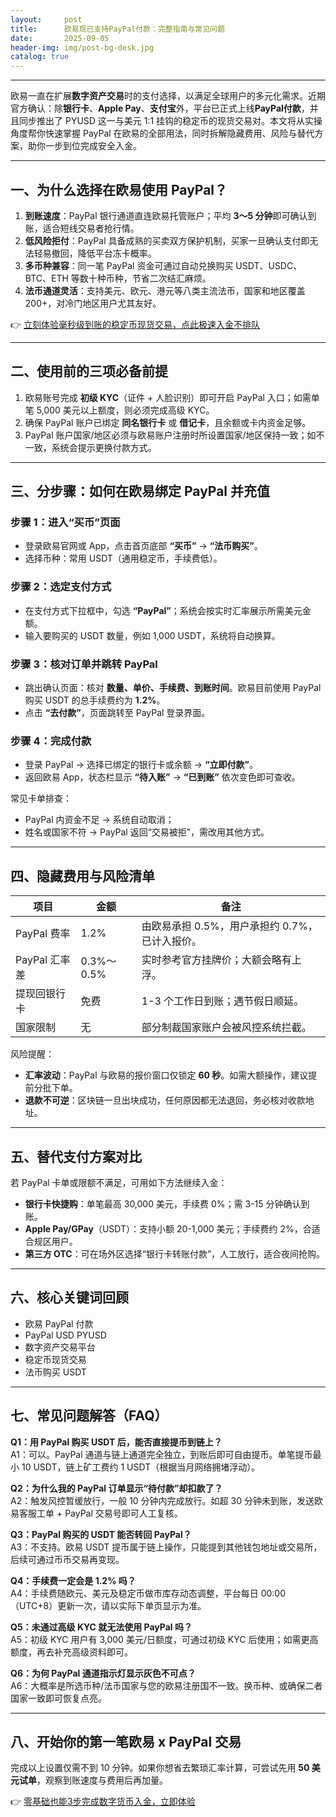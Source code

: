 ```yaml
---
layout:     post
title:      欧易现已支持PayPal付款：完整指南与常见问题
date:       2025-09-05
header-img: img/post-bg-desk.jpg
catalog: true
---
```


---

欧易一直在扩展**数字资产交易**时的支付选择，以满足全球用户的多元化需求。近期官方确认：除**银行卡**、**Apple Pay**、**支付宝**外，平台已正式上线**PayPal付款**，并且同步推出了 PYUSD 这一与美元 1:1 挂钩的稳定币的现货交易对。本文将从实操角度帮你快速掌握 PayPal 在欧易的全部用法，同时拆解隐藏费用、风险与替代方案，助你一步到位完成安全入金。

---

## 一、为什么选择在欧易使用 PayPal？

1. **到账速度**：PayPal 银行通道直连欧易托管账户；平均 **3～5 分钟**即可确认到账，适合短线交易者抢行情。  
2. **低风险拒付**：PayPal 具备成熟的买卖双方保护机制，买家一旦确认支付即无法轻易撤回，降低平台冻卡概率。  
3. **多币种兼容**：同一笔 PayPal 资金可通过自动兑换购买 USDT、USDC、BTC、ETH 等数十种币种，节省二次结汇麻烦。  
4. **法币通道灵活**：支持美元、欧元、港元等八类主流法币，国家和地区覆盖 200+，对冷门地区用户尤其友好。  

👉 [立刻体验毫秒级到账的稳定币现货交易，点此极速入金不排队](https://okxdog.com/)

---

## 二、使用前的三项必备前提

1. 欧易账号完成 **初级 KYC**（证件 + 人脸识别）即可开启 PayPal 入口；如需单笔 5,000 美元以上额度，则必须完成高级 KYC。  
2. 确保 PayPal 账户已绑定 **同名银行卡** 或 **借记卡**，且余额或卡内资金足够。  
3. PayPal 账户国家/地区必须与欧易账户注册时所设置国家/地区保持一致；如不一致，系统会提示更换付款方式。  

---

## 三、分步骤：如何在欧易绑定 PayPal 并充值

### 步骤 1：进入“买币”页面
- 登录欧易官网或 App，点击首页底部 **“买币”** → **“法币购买”**。  
- 选择币种：常用 USDT（通用稳定币，手续费低）。  

### 步骤 2：选定支付方式
- 在支付方式下拉框中，勾选 **“PayPal”**；系统会按实时汇率展示所需美元金额。  
- 输入要购买的 USDT 数量，例如 1,000 USDT，系统将自动换算。  

### 步骤 3：核对订单并跳转 PayPal
- 跳出确认页面：核对 **数量、单价、手续费、到账时间**。欧易目前使用 PayPal 购买 USDT 的总手续费约为 **1.2%**。  
- 点击 **“去付款”**，页面跳转至 PayPal 登录界面。  

### 步骤 4：完成付款
- 登录 PayPal → 选择已绑定的银行卡或余额 → **“立即付款”**。  
- 返回欧易 App，状态栏显示 **“待入账”** → **“已到账”** 依次变色即可查收。  

常见卡单排查：  
- PayPal 内资金不足 → 系统自动取消；  
- 姓名或国家不符 → PayPal 返回“交易被拒”，需改用其他方式。  

---

## 四、隐藏费用与风险清单

| 项目 | 金额 | 备注 |
|---|---|---|
| PayPal 费率 | 1.2% | 由欧易承担 0.5%，用户承担约 0.7%，已计入报价。 |
| PayPal 汇率差 | 0.3%～0.5% | 实时参考官方挂牌价；大额会略有上浮。 |
| 提现回银行卡 | 免费 | 1-3 个工作日到账；遇节假日顺延。 |
| 国家限制 | 无 | 部分制裁国家账户会被风控系统拦截。 |

风险提醒：  
- **汇率波动**：PayPal 与欧易的报价窗口仅锁定 **60 秒**。如需大额操作，建议提前分批下单。  
- **退款不可逆**：区块链一旦出块成功，任何原因都无法退回，务必核对收款地址。  

---

## 五、替代支付方案对比

若 PayPal 卡单或限额不满足，可用如下方法继续入金：  
- **银行卡快捷购**：单笔最高 30,000 美元，手续费 0%；需 3-15 分钟确认到账。  
- **Apple Pay/GPay**（USDT）：支持小额 20-1,000 美元；手续费约 2%，合适合规区用户。  
- **第三方 OTC**：可在场外区选择“银行卡转账付款”，人工放行，适合夜间抢购。  

---

## 六、核心关键词回顾
- 欧易 PayPal 付款  
- PayPal USD PYUSD  
- 数字资产交易平台  
- 稳定币现货交易  
- 法币购买 USDT  

---

## 七、常见问题解答（FAQ）

**Q1：用 PayPal 购买 USDT 后，能否直接提币到链上？**  
A1：可以。PayPal 通道与链上通道完全独立，到账后即可自由提币。单笔提币最小 10 USDT，链上矿工费约 1 USDT（根据当月网络拥堵浮动）。  

**Q2：为什么我的 PayPal 订单显示“待付款”却扣款了？**  
A2：触发风控暂缓放行，一般 10 分钟内完成放行。如超 30 分钟未到账，发送欧易客服工单 + PayPal 交易号即可人工复核。  

**Q3：PayPal 购买的 USDT 能否转回 PayPal？**  
A3：不支持。欧易 USDT 提币属于链上操作，只能提到其他钱包地址或交易所，后续可通过币币交易再变现。  

**Q4：手续费一定会是 1.2% 吗？**  
A4：手续费随欧元、美元及稳定币做市库存动态调整，平台每日 00:00（UTC+8）更新一次，请以实际下单页显示为准。  

**Q5：未通过高级 KYC 就无法使用 PayPal 吗？**  
A5：初级 KYC 用户有 3,000 美元/日额度，可通过初级 KYC 后使用；如需更高额度，再去补充高级资料即可。  

**Q6：为何 PayPal 通道指示灯显示灰色不可点？**  
A6：大概率是所选币种/法币国家与您的欧易注册国不一致。换币种、或确保二者国家一致即可恢复点亮。  

---

## 八、开始你的第一笔欧易 x PayPal 交易

完成以上设置仅需不到 10 分钟。如果你想省去繁琐汇率计算，可尝试先用 **50 美元试单**，观察到账速度与费用后再加量。

👉 [零基础也能3步完成数字货币入金，立即体验](https://okxdog.com/)